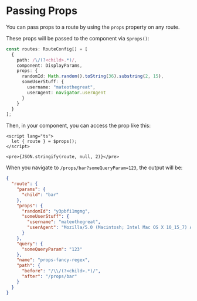 # Passing Props

You can pass props to a route by using the `props` property on any route.

These props will be passed to the component via `$props()`:

```ts
const routes: RouteConfig[] = [
  {
    path: /\/(?<child>.*)/,
    component: DisplayParams,
    props: {
      randomId: Math.random().toString(36).substring(2, 15),
      someUserStuff: {
        username: "mateothegreat",
        userAgent: navigator.userAgent
      }
    }
  }
];
```

Then, in your component, you can access the prop like this:

```svelte
<script lang="ts">
  let { route } = $props();
</script>

<pre>{JSON.stringify(route, null, 2)}</pre>
```

When you navigate to `/props/bar?someQueryParam=123`, the output will be:

```json
{
  "route": {
    "params": {
      "child": "bar"
    },
    "props": {
      "randomId": "y3pbfi1mgmg",
      "someUserStuff": {
        "username": "mateothegreat",
        "userAgent": "Mozilla/5.0 (Macintosh; Intel Mac OS X 10_15_7) AppleWebKit/537.36 (KHTML, like Gecko) Chrome/133.0.0.0 Safari/537.36"
      }
    },
    "query": {
      "someQueryParam": "123"
    },
    "name": "props-fancy-regex",
    "path": {
      "before": "/\\/(?<child>.*)/",
      "after": "/props/bar"
    }
  }
}
```
